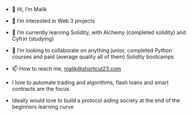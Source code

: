 - 👋 Hi, I’m Malik
- 👀 I’m interested in Web 3 projects
- 🌱 I’m currently learning Solidity, with Alchemy (completed solidity) and Cyfrin (studying)
- 💞️ I’m looking to collaborate on anything junior, completed Python courses and paid (average quality all of them) Solidity bootcamps
- 📫 How to reach me, malik@shortcut23.com

- I love to automate trading and algorithms, flash loans and smart contracts are the focus
- Ideally would love to build a protocol aiding society at the end of the beginners learning curve

<!---
S23Web3/S23Web3 is a ✨ special ✨ repository because its `README.md` (this file) appears on your GitHub profile.
You can click the Preview link to take a look at your changes.
--->

